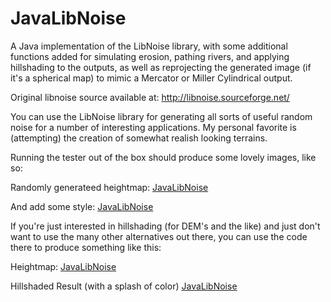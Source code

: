 # JavaLibNoise
A Java implementation of the LibNoise library, with some additional functions added for simulating erosion, pathing rivers, and applying hillshading to the outputs, as well as reprojecting the generated image (if it's a spherical map) to mimic a Mercator or Miller Cylindrical output.

Original libnoise source available at: http://libnoise.sourceforge.net/

You can use the LibNoise library for generating all sorts of useful random noise for a number of interesting applications. My personal favorite is (attempting) the creation of somewhat realish looking terrains.

Running the tester out of the box should produce some lovely images, like so:

Randomly generateed heightmap:
[JavaLibNoise](https://raw.githubusercontent.com/dhlevi/JavaLibNoise/master/ExampleImages/heightmap.png)

And add some style:
[JavaLibNoise](https://raw.githubusercontent.com/dhlevi/JavaLibNoise/master/ExampleImages/terrain.png)

If you're just interested in hillshading (for DEM's and the like) and just don't want to use the many other alternatives out there, you can use the code there to produce something like this:

Heightmap:
[JavaLibNoise](https://raw.githubusercontent.com/dhlevi/JavaLibNoise/master/ExampleImages/hillshade_test_hm.png)

Hillshaded Result (with a splash of color)
[JavaLibNoise](https://raw.githubusercontent.com/dhlevi/JavaLibNoise/master/ExampleImages/hillshade_test_result.jpg)
